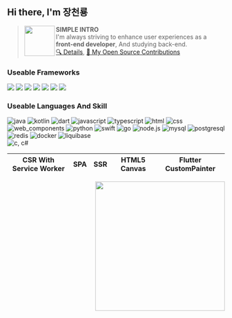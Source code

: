 ## Hi there, I'm 장천룡
> <img align="left" width="70" src="https://github.com/user-attachments/assets/e3398011-04b7-4380-9370-92f3197c7871">

> __SIMPLE INTRO__<br>
> I'm always striving to enhance user experiences as a __front-end developer__, And studying back-end.<br>
> [🔍 Details](DETAILS.md), [🚀 My Open Source Contributions](CONTRIBUTION.md)

### Useable Frameworks
<a href="https://flutter.dev/"><img src="https://github.com/user-attachments/assets/8bbdb3ab-ce90-4520-82b0-257ced0ca9c6"></a>
<a href="https://developer.android.com/compose"><img src="https://github.com/user-attachments/assets/1a231992-2c46-4100-bc93-24b6cb752f96"></a>
<a href="https://developer.apple.com/documentation/uikit"><img src="https://github.com/user-attachments/assets/353ad616-4cb9-4176-b149-221137dd1b1a"></a>
<a href="https://developer.apple.com/kr/xcode/swiftui/"><img src="https://github.com/user-attachments/assets/2fc03d48-c7a1-4bb1-8316-c37efa6c97cf"></a>
<a href="https://react.dev/"><img src="https://github.com/user-attachments/assets/fb323671-dddc-422a-a9e9-d012c8736429"></a>
<a href="https://svelte.dev/"><img src="https://github.com/user-attachments/assets/66997418-8fef-41ee-9caf-6ec2d18b9c95"></a>
<a href="https://vuejs.org/"><img src="https://github.com/user-attachments/assets/1c27fcf0-ab10-4f7d-be29-7e53caaf3501"></a>

### Useable Languages And Skill
![java](https://github.com/user-attachments/assets/753cec15-d74d-4f52-988b-fcc92d39fab6)
![kotlin](https://github.com/user-attachments/assets/8da341cd-5150-45f0-b3bd-32735d22ffbd)
![dart](https://github.com/user-attachments/assets/ec5b5d5f-55ad-4769-8a76-30fb2e4eb3b2)
![javascript](https://github.com/user-attachments/assets/50a2255b-d053-4ecc-9de3-85921c1a7014)
![typescript](https://github.com/user-attachments/assets/3a0f8a70-43b5-4f9b-9d1f-607b2d151356)
![html](https://github.com/user-attachments/assets/b2d78302-10fd-41a8-9cbb-dee9e165d5b1)
![css](https://github.com/user-attachments/assets/1fa87f02-6196-4bbf-af6c-350b602382ea)
![web_components](https://github.com/user-attachments/assets/2c521cd7-4e05-4610-acb6-6b14e08932cb)
![python](https://github.com/user-attachments/assets/eb42850a-c343-4c1e-b4d9-7548ec8d8cf1)
![swift](https://github.com/user-attachments/assets/4029aad5-6518-419e-bd97-51e92bcb9c7d)
![go](https://github.com/user-attachments/assets/fb28c2ee-bb96-457d-8659-1bed1a787af2)
![node.js](https://github.com/user-attachments/assets/77788d1d-bed0-46c7-add3-499e9cb12b96)
![mysql](https://github.com/user-attachments/assets/f08d1f2d-10d6-4ecd-85d5-9de64cbb098a)
![postgresql](https://github.com/user-attachments/assets/8883115e-6608-4f1d-bb78-501a3a111c73)
![redis](https://github.com/user-attachments/assets/88b2a591-7dfc-496e-b2d3-7f01a349c99b)
![docker](https://github.com/user-attachments/assets/2c876c26-6c44-40e0-b189-e167846a6995)
![liquibase](https://github.com/user-attachments/assets/f557d738-cdef-4f59-804a-14d0ad8ff6bb)
<br>
![c, c#](https://github.com/user-attachments/assets/2b11002d-25b0-4c55-baeb-6f8a9314e32f)
<br>

<table>
  <thead>
    <tr>
      <th>CSR With Service Worker</th>
      <th>SPA</th>
      <th>SSR</th>
      <th>HTML5 Canvas</th>
      <th>Flutter CustomPainter</th>
    </tr>
  </tbody>
</table>

<img align="right" width=300 src="https://count.getloli.com/@MTtankkeo?name=miyagawamizu&theme=rule34&padding=7&offset=0&scale=1&pixelated=1&darkmode=0">

